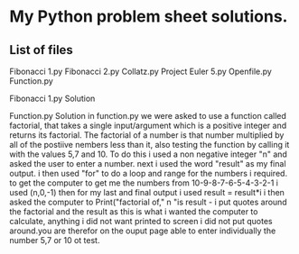 # My Python problem sheet solutions.
## List of files
Fibonacci 1.py
Fibonacci 2.py
Collatz.py
Project Euler 5.py
Openfile.py
Function.py


Fibonacci 1.py Solution


Function.py Solution
in function.py we were asked to use a function called factorial, that takes a single input/argument 
which is a positive integer and returns its factorial. The factorial of a number is that number multiplied by all of the postiive nembers less than it, also testing the function by calling it with the values 5,7 and 10.
To do this i used a non negative integer "n" and asked the user to enter a number. next i used the word "result" as  my final output. i then used "for" to do a loop and range for the numbers i required. to get the computer to get me the numbers from 10-9-8-7-6-5-4-3-2-1 i used (n,0,-1) then for my last and final output i used result = result*i
i then asked the computer to Print("factorial of," n "is result - i put quotes around the factorial and the result as this is what i wanted the computer to calculate, anything i did not want printed to screen i did not put quotes around.you are therefor on the ouput page able to enter individually the number 5,7 or 10 ot test.
